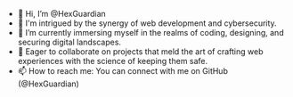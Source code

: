 - 👋 Hi, I’m @HexGuardian
- 👀  I'm intrigued by the synergy of web development and cybersecurity.
- 🌱 I’m currently immersing myself in the realms of coding, designing, and securing digital landscapes.
- 💞️ Eager to collaborate on projects that meld the art of crafting web experiences with the science of keeping them safe.
- 📫 How to reach me: You can connect with me on GitHub (@HexGuardian)

<!---
HexGuardian/HexGuardian is a ✨ special ✨ repository because its `README.md` (this file) appears on your GitHub profile.
You can click the Preview link to take a look at your changes.
--->
